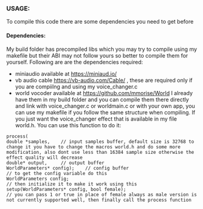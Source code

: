 ### USAGE:
To compile this code there are some dependencies you need to get before
#### Dependencies:
My build folder has precompiled libs which you may try to compile using my makefile but their ABI may not follow yours so better to compile them for yourself. Following are are the dependencies required:
- miniaudio available at https://miniaud.io/
- vb audio cable https://vb-audio.com/Cable/ , these are required only if you are compiilng and using my voice_changer.c
- world vocoder available at https://github.com/mmorise/World
I already have them in my build folder and you can compile them there directly and link with voice_changer.c or worldmain.c or with your own app, you can use my makefile if you follow the same structure when compiling.
If you just want the voice_changer effect that is available in my file world.h. You can use this function to do it:

```
process(
double *samples,    // input samples buffer, default size is 32768 to change it you have to change the macros world.h and do some more modification, also dont use less than 16384 sample size otherwise the effect quality will decrease
double* output,     // output buffer
WorldParameters* config);    // config buffer
// to get the config variable do this
WorldParameters config;
// then initialize it to make it work using this
setup(WorldParameters* config, bool female);
// you can pass 1 or true in place of female always as male version is not currently supported well, then finally call the process function
```

